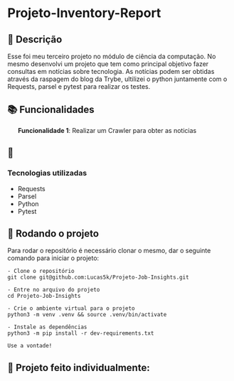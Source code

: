# Projeto-Inventory-Report

## :memo: Descrição
<p> Esse foi meu terceiro projeto no módulo de ciência da computação. No mesmo desenvolvi um projeto que tem como principal objetivo fazer consultas em notícias sobre tecnologia. As notícias podem ser obtidas através da raspagem do blog da Trybe, ultilizei o python juntamente com o Requests, parsel e pytest para realizar os testes.</p>

## :books: Funcionalidades
<ol><b>Funcionalidade 1</b>: Realizar um Crawler para obter as noticias</ol>

## :wrench: <h3>Tecnologias utilizadas</h3>
* Requests
* Parsel
* Python
* Pytest

## :rocket: Rodando o projeto
Para rodar o repositório é necessário clonar o mesmo, dar o seguinte comando para iniciar o projeto:
```
- Clone o repositório
git clone git@github.com:Lucas5k/Projeto-Job-Insights.git

- Entre no arquivo do projeto
cd Projeto-Job-Insights

- Crie o ambiente virtual para o projeto
python3 -m venv .venv && source .venv/bin/activate

- Instale as dependências
python3 -m pip install -r dev-requirements.txt

Use a vontade!

```
<!-- ## :soon: Implementação futura
* O que será implementado na próxima sprint? -->

## :handshake: Projeto feito individualmente:

<!-- ## :dart: Status do projeto -->
